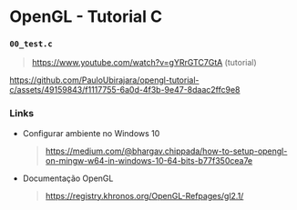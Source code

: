 # OpenGL - Tutorial C

### `00_test.c`
  > https://www.youtube.com/watch?v=gYRrGTC7GtA (tutorial)

https://github.com/PauloUbirajara/opengl-tutorial-c/assets/49159843/f1117755-6a0d-4f3b-9e47-8daac2ffc9e8

### Links
- Configurar ambiente no Windows 10
  > https://medium.com/@bhargav.chippada/how-to-setup-opengl-on-mingw-w64-in-windows-10-64-bits-b77f350cea7e
- Documentação OpenGL
  > https://registry.khronos.org/OpenGL-Refpages/gl2.1/
